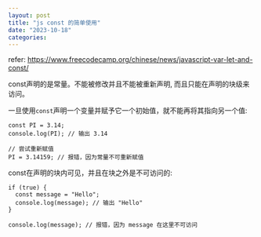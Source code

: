```yaml
---
layout: post
title: "js const 的简单使用"
date: "2023-10-18"
categories: 
---
```

<p>refer:&nbsp;<a href="https://www.freecodecamp.org/chinese/news/javascript-var-let-and-const/">https://www.freecodecamp.org/chinese/news/javascript-var-let-and-const/</a></p>

<p>const声明的是常量。不能被修改并且不能被重新声明, 而且只能在声明的块级来访问。</p>

<p>一旦使用<code>const</code>声明一个变量并赋予它一个初始值，就不能再将其指向另一个值:</p>

<pre>
<code>const PI = 3.14;
console.log(PI); // 输出 3.14

// 尝试重新赋值
PI = 3.14159; // 报错，因为常量不可重新赋值</code></pre>

<p>const在声明的块内可见，并且在块之外是不可访问的:</p>

<pre>
<code>if (true) {
  const message = &quot;Hello&quot;;
  console.log(message); // 输出 &quot;Hello&quot;
}

console.log(message); // 报错，因为 message 在这里不可访问</code></pre>

